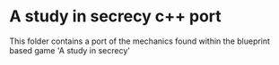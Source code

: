 # A study in secrecy c++ port

This folder contains a port of the mechanics found within the blueprint based game 'A study in secrecy'


